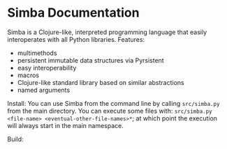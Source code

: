  # Simba Documentation

Simba is a Clojure-like, interpreted programming language that easily interoperates with all Python libraries.
Features:
- multimethods
- persistent immutable data structures via Pyrsistent
- easy interoperability
- macros
- Clojure-like standard library based on similar abstractions
- named arguments

Install:
You can use Simba from the command line by calling `src/simba.py` from the main directory.
You can execute some files with:
`src/simba.py <file-name> <eventual-other-file-names>*`; at which point the execution will always start in the main namespace.

Build:
